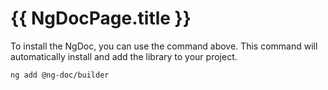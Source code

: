 # {{ NgDocPage.title }}

To install the NgDoc, you can use the command above.
This command will automatically install and add the library to your project.

```bash
ng add @ng-doc/builder
```
